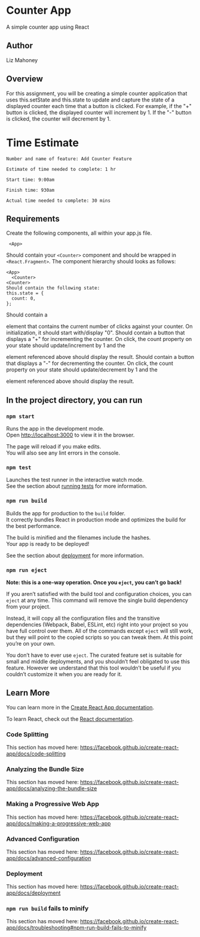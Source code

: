# Counter App

A simple counter app using React

## Author

Liz Mahoney

## Overview

For this assignment, you will be creating a simple counter application that uses this.setState and this.state to update and capture the state of a displayed counter each time that a button is clicked. For example, if the "+" button is clicked, the displayed counter will increment by 1. If the "-" button is clicked, the counter will decrement by 1.

# Time Estimate

```
Number and name of feature: Add Counter Feature

Estimate of time needed to complete: 1 hr

Start time: 9:00am

Finish time: 930am

Actual time needed to complete: 30 mins
```

## Requirements
Create the following components, all within your app.js file.

```
 <App>
```
Should contain your `<Counter>` component and should be wrapped in `<React.Fragment>`. The component hierarchy should looks as follows:

```
<App>
  <Counter>
<Counter>
Should contain the following state:
this.state = {
  count: 0,
};

```

Should contain a <p> element that contains the current number of clicks against your counter. On initialization, it should start with/display "0".
Should contain a button that displays a "+" for incrementing the counter. On click, the count property on your state should update/increment by 1 and the <p> element referenced above should display the result.
Should contain a button that displays a "-" for decrementing the counter. On click, the count property on your state should update/decrement by 1 and the <p> element referenced above should display the result.

## In the project directory, you can run 
### `npm start`

Runs the app in the development mode.<br>
Open [http://localhost:3000](http://localhost:3000) to view it in the browser.

The page will reload if you make edits.<br>
You will also see any lint errors in the console.

### `npm test`

Launches the test runner in the interactive watch mode.<br>
See the section about [running tests](https://facebook.github.io/create-react-app/docs/running-tests) for more information.

### `npm run build`

Builds the app for production to the `build` folder.<br>
It correctly bundles React in production mode and optimizes the build for the best performance.

The build is minified and the filenames include the hashes.<br>
Your app is ready to be deployed!

See the section about [deployment](https://facebook.github.io/create-react-app/docs/deployment) for more information.

### `npm run eject`

**Note: this is a one-way operation. Once you `eject`, you can’t go back!**

If you aren’t satisfied with the build tool and configuration choices, you can `eject` at any time. This command will remove the single build dependency from your project.

Instead, it will copy all the configuration files and the transitive dependencies (Webpack, Babel, ESLint, etc) right into your project so you have full control over them. All of the commands except `eject` will still work, but they will point to the copied scripts so you can tweak them. At this point you’re on your own.

You don’t have to ever use `eject`. The curated feature set is suitable for small and middle deployments, and you shouldn’t feel obligated to use this feature. However we understand that this tool wouldn’t be useful if you couldn’t customize it when you are ready for it.

## Learn More

You can learn more in the [Create React App documentation](https://facebook.github.io/create-react-app/docs/getting-started).

To learn React, check out the [React documentation](https://reactjs.org/).

### Code Splitting

This section has moved here: https://facebook.github.io/create-react-app/docs/code-splitting

### Analyzing the Bundle Size

This section has moved here: https://facebook.github.io/create-react-app/docs/analyzing-the-bundle-size

### Making a Progressive Web App

This section has moved here: https://facebook.github.io/create-react-app/docs/making-a-progressive-web-app

### Advanced Configuration

This section has moved here: https://facebook.github.io/create-react-app/docs/advanced-configuration

### Deployment

This section has moved here: https://facebook.github.io/create-react-app/docs/deployment

### `npm run build` fails to minify

This section has moved here: https://facebook.github.io/create-react-app/docs/troubleshooting#npm-run-build-fails-to-minify
